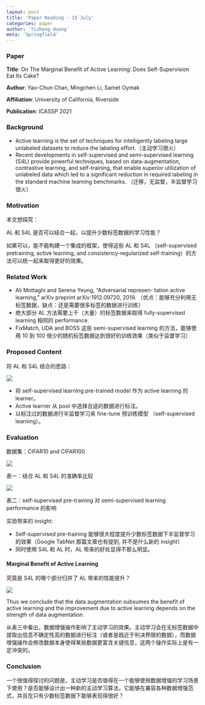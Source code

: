 ```yaml
---
layout: post
title: 'Paper Reading - 15 July'
categories: paper
author: 'Yizheng Huang'
meta: 'Springfield'
---
```


### Paper

**Title**: On The Marginal Benefit of Active Learning: Does Self-Supervision Eat Its Cake?

**Author**: Yao-Chun Chan, Mingchen Li, Samet Oymak

**Affiliation**: University of California, Riverside

**Publication**: ICASSP 2021

### Background

- Active learning is the set of techniques for intelligently labeling large unlabeled datasets to reduce the labeling effort.（主动学习很火）
- Recent developments in self-supervised and semi-supervised learning (S4L) provide powerful techniques, based on data-augmentation, contrastive learning, and self-training, that enable superior utilization of unlabeled data which led to a significant reduction in required labeling in the standard machine learning benchmarks. （迁移，无监督，半监督学习很火）

### Motivation

本文想探究：

AL 和 S4L 是否可以结合一起，以提升少数标签数据的学习性能？

如果可以，能不能构建一个集成的框架，使得这些 AL 和 S4L （self-supervised pretraining, active learning, and consistency-regularized self-training）的方法可以统一起来取得更好的效果。

### Related Work

- Ali Mottaghi and Serena Yeung, “Adversarial represen- tation active learning,” arXiv preprint arXiv:1912.09720, 2019. （优点：能够充分利用无标签数据，缺点：还是需要很多标签的数据进行训练）
- 绝大部分 AL 方法需要上千（大量）的标签数据来取得 fully-supervised learning 相同的 performance.
- FixMatch, UDA and BOSS 这些 semi-supervised learning 的方法，能够使用 10 到 100 倍少的随机标签数据达到很好的训练效果（类似于监督学习）

### Proposed Content

将 AL 和 S4L 结合的思路：

![](https://ftp.bmp.ovh/imgs/2021/07/722ed075b54beb5e.png)

- 将 self-supervised learning pre-trained model 作为 active learning 的 learner。
- Active learner 从 pool 中选择合适的数据进行标注。
- 以标注过的数据进行半监督学习来 fine-tune 预训练模型 （self-supervised learning）。

### Evaluation

数据集：CIFAR10 and CIFAR100

![](https://ftp.bmp.ovh/imgs/2021/07/5975855b0aca18a0.png)

表一：结合 AL 和 S4L 的准确率比较

![](https://ftp.bmp.ovh/imgs/2021/07/2d04c512ad2991d8.png)

表二：self-supervised pre-training 对 semi-supervised learning performance 的影响

实验带来的 insight:

- Self-supervised pre-training 能够很大程度提升少数标签数据下半监督学习的效果（Google TabNet 那篇文章也有提到, 并不是什么新的 insight）
- 同时使用 S4L 和 AL 时，AL 带来的好处显得不那么明显。

#### Marginal Benefit of Active Learning

究竟是 S4L 的哪个部分归并了 AL 带来的性能提升？

![](https://ftp.bmp.ovh/imgs/2021/07/df3dc6c1e44b8f99.png)

Thus we conclude that the data augmentation subsumes the benefit of active learning and the improvement due to active learning depends on the strength of data augmentation.

从表三中看出，数据增强操作影响了主动学习的效果。主动学习会在无标签数据中提取出信息不确定性高的数据进行标注（或者是趋近于判决界限的数据），而数据增强操作会修改数据本身使得某些数据更富含关键信息，这两个操作实际上是有一定冲突的。

### Conclusion

一个很值得探讨的问题是，主动学习是否值得在一个能够使用数据增强的学习场景下使用？是否能够设计出一种新的主动学习算法，它能够在兼容各种数据增强范式，并且在只有少数标签数据下能够表现得很好？
